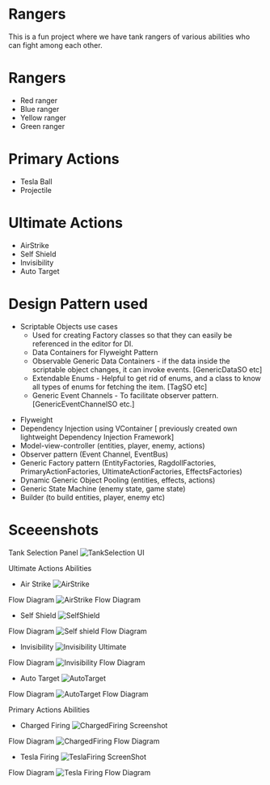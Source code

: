 # Rangers
This is a fun project where we have tank rangers of various abilities who can fight among each other.

# Rangers
- Red ranger
- Blue ranger
- Yellow ranger
- Green ranger

# Primary Actions
- Tesla Ball
- Projectile

# Ultimate Actions
- AirStrike
- Self Shield
- Invisibility
- Auto Target

# Design Pattern used

  * Scriptable Objects use cases
    - Used for creating Factory classes so that they can easily be referenced in the editor for DI.
    - Data Containers for Flyweight Pattern
    - Observable Generic Data Containers - if the data inside the scriptable object changes, it can invoke events. [GenericDataSO etc]
    - Extendable Enums - Helpful to get rid of enums, and a class to know all types of enums for fetching the item. [TagSO etc]
    - Generic Event Channels - To facilitate observer pattern. [GenericEventChannelSO etc.]
    
- Flyweight
- Dependency Injection using VContainer [ previously created own lightweight Dependency Injection Framework]
- Model-view-controller (entities, player, enemy, actions)
- Observer pattern (Event Channel, EventBus)
- Generic Factory pattern (EntityFactories, RagdollFactories, PrimaryActionFactories, UltimateActionFactories, EffectsFactories) 
- Dynamic Generic Object Pooling (entities, effects, actions)
- Generic State Machine (enemy state, game state)
- Builder (to build entities, player, enemy etc)

# Sceeenshots
Tank Selection Panel
 ![TankSelection UI](https://github.com/YsKhan61/Tank_Rangers/assets/30847550/ea05850b-1e8e-4044-bd5b-857b08c8c587)


Ultimate Actions Abilities
- Air Strike
 ![AirStrike](https://github.com/YsKhan61/Tank_Rangers/assets/30847550/637e3870-e2c9-4432-bb95-d59dbedb8d4c)

 Flow Diagram
 ![AirStrike Flow Diagram](https://github.com/YsKhan61/Rangers/assets/30847550/54d38e54-a5dc-48ab-ae66-c37a532cd988)


- Self Shield
 ![SelfShield](https://github.com/YsKhan61/Tank_Rangers/assets/30847550/a9c84398-d117-4f99-88b9-e02f4843dc2d)

 Flow Diagram
 ![Self shield Flow Diagram](https://github.com/YsKhan61/Rangers/assets/30847550/29132bae-584e-4519-88e2-2b8863499140)


- Invisibility
 ![Invisibility Ultimate](https://github.com/YsKhan61/Tank_Rangers/assets/30847550/00a2e16d-6d8a-4c3c-a724-e54d6f74dcee)

 Flow Diagram
 ![Invisibility Flow Diagram](https://github.com/YsKhan61/Rangers/assets/30847550/358ed2b5-dc6b-4c8f-9a74-53c513284b86)


- Auto Target
 ![AutoTarget](https://github.com/YsKhan61/Tank_Rangers/assets/30847550/88ce33d5-a54f-4ea6-a968-bf167c9e2221)

 Flow Diagram
 ![AutoTarget Flow Diagram](https://github.com/YsKhan61/Rangers/assets/30847550/1ad0dcd9-283c-46b3-9fb1-5452ac7ce490)


Primary Actions Abilities
- Charged Firing
 ![ChargedFiring Screenshot](https://github.com/YsKhan61/Rangers/assets/30847550/7fcee606-7bf6-46f9-abdc-38dfa5eb8a58)

 Flow Diagram
 ![ChargedFiring Flow Diagram](https://github.com/YsKhan61/Rangers/assets/30847550/db5d5987-9e37-4443-830e-cece494db884)

  
- Tesla Firing
 ![TeslaFiring ScreenShot](https://github.com/YsKhan61/Rangers/assets/30847550/147af523-bccb-45e2-abf5-4b18132c2bde)

 Flow Diagram
 ![Tesla Firing Flow Diagram](https://github.com/YsKhan61/Rangers/assets/30847550/6b98d9c5-b749-4a44-89de-3bdde005debf)
